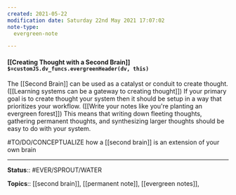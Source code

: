 ```yaml
---
created: 2021-05-22
modification date: Saturday 22nd May 2021 17:07:02
note-type: 
  evergreen-note

---
```


#### [[Creating Thought with a Second Brain]] `$=customJS.dv_funcs.evergreenHeader(dv, this)`



The [[Second Brain]] can be used as a catalyst or conduit to create thought.([[Learning systems can be a gateway to creating thought]]) If your primary goal is to create thought your system then it should be setup in a way that prioritizes your workflow. ([[Write your notes like you're planting an evergreen forest]]) This means that writing down fleeting thoughts, gathering permanent thoughts, and synthesizing larger thoughts should be easy to do with your system. 

#TO/DO/CONCEPTUALIZE how a [[second brain]] is an extension of your own brain

---

**Status**:: #EVER/SPROUT/WATER  

**Topics**::  [[second brain]], [[permanent note]], [[evergreen notes]],  
